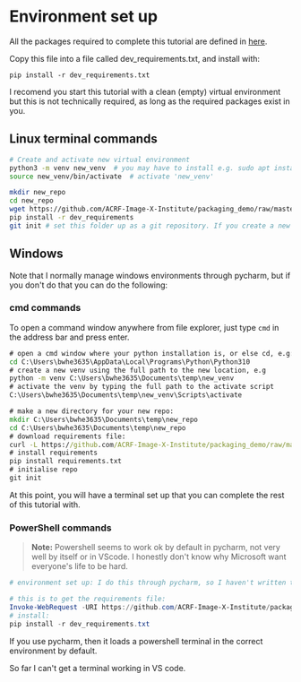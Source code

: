 # Environment set up

All the packages required to complete this tutorial are defined in [here](https://github.com/ACRF-Image-X-Institute/packaging_demo/raw/master/dev_requirements).

Copy this file into a file called dev_requirements.txt, and install with:

```
pip install -r dev_requirements.txt
```

I recomend you start this tutorial with a clean (empty) virtual environment but this is not technically required, as long as the required packages exist in you.

## Linux terminal commands

```bash
# Create and activate new virtual environment
python3 -m venv new_venv  # you may have to install e.g. sudo apt install python3.10-venv, follow the prompts
source new_venv/bin/activate  # activate 'new_venv'

mkdir new_repo
cd new_repo
wget https://github.com/ACRF-Image-X-Institute/packaging_demo/raw/master/dev_requirements dev_requirements.txt
pip install -r dev_requirements
git init # set this folder up as a git repository. If you create a new repo on github, it will tell you the commands needed to push this repository 
```

## Windows 

Note that I normally manage windows environments through pycharm, but if you don't do that you can do the following:

### cmd commands

To open a command window anywhere from file explorer, just type ```cmd``` in the address bar and press enter.

```bat
# open a cmd window where your python installation is, or else cd, e.g:
cd C:\Users\bwhe3635\AppData\Local\Programs\Python\Python310
# create a new venv using the full path to the new location, e.g
python -m venv C:\Users\bwhe3635\Documents\temp\new_venv
# activate the venv by typing the full path to the activate script
C:\Users\bwhe3635\Documents\temp\new_venv\Scripts\activate

# make a new directory for your new repo:
mkdir C:\Users\bwhe3635\Documents\temp\new_repo
cd C:\Users\bwhe3635\Documents\temp\new_repo
# download requirements file:
curl -L https://github.com/ACRF-Image-X-Institute/packaging_demo/raw/master/dev_requirements --output dev_requirements.txt
# install requirements
pip install requirements.txt
# initialise repo
git init
```

At this point, you will have a terminal set up that you can complete the rest of this tutorial with. 

### PowerShell commands

> **Note:** Powershell seems to work ok by default in pycharm, not very well by itself or in VScode. I honestly don't know why Microsoft want everyone's life to be hard. 

```powershell
# environment set up: I do this through pycharm, so I haven't written this yet...

# this is to get the requirements file:
Invoke-WebRequest -URI https://github.com/ACRF-Image-X-Institute/packaging_demo/raw/master/dev_requirements -OutFile dev_requirements.txt
# install:
pip install -r dev_requirements.txt
```



If you use pycharm, then it loads a powershell terminal in the correct environment by default. 

So far I can't get a terminal working in VS code.
